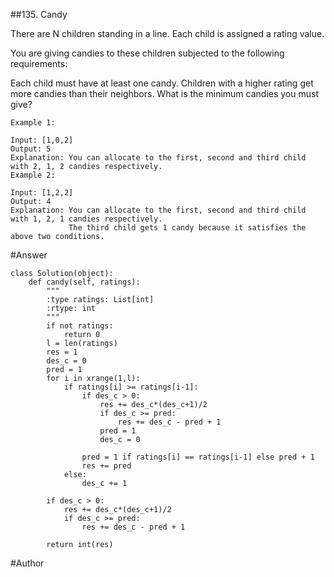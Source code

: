 ##135. Candy

There are N children standing in a line. Each child is assigned a rating value.

You are giving candies to these children subjected to the following requirements:

Each child must have at least one candy.
Children with a higher rating get more candies than their neighbors.
What is the minimum candies you must give?

```
Example 1:

Input: [1,0,2]
Output: 5
Explanation: You can allocate to the first, second and third child with 2, 1, 2 candies respectively.
Example 2:

Input: [1,2,2]
Output: 4
Explanation: You can allocate to the first, second and third child with 1, 2, 1 candies respectively.
             The third child gets 1 candy because it satisfies the above two conditions.
```



#Answer
```
class Solution(object):
    def candy(self, ratings):
        """
        :type ratings: List[int]
        :rtype: int
        """
        if not ratings:
            return 0
        l = len(ratings)
        res = 1
        des_c = 0
        pred = 1
        for i in xrange(1,l):
            if ratings[i] >= ratings[i-1]:
                if des_c > 0:
                    res += des_c*(des_c+1)/2
                    if des_c >= pred:
                        res += des_c - pred + 1
                    pred = 1
                    des_c = 0
                    
                pred = 1 if ratings[i] == ratings[i-1] else pred + 1
                res += pred
            else:
                des_c += 1
        
        if des_c > 0:
            res += des_c*(des_c+1)/2
            if des_c >= pred:
                res += des_c - pred + 1
        
        return int(res)

```


#Author


